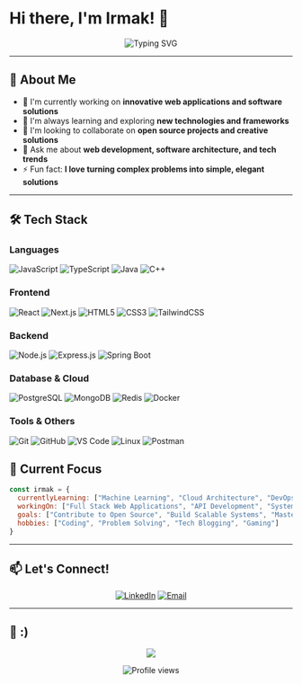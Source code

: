 # Hi there, I'm Irmak! 👋

<div align="center">
  <img src="https://readme-typing-svg.herokuapp.com?font=Fira+Code&pause=1000&color=2E9EF7&center=true&vCenter=true&width=435&lines=Full+Stack+Developer;Software+Engineer;Problem+Solver;Always+Learning+New+Tech" alt="Typing SVG" />
</div>

---

## 🚀 About Me

- 🔭 I'm currently working on **innovative web applications and software solutions**
- 🌱 I'm always learning and exploring **new technologies and frameworks**
- 👯 I'm looking to collaborate on **open source projects and creative solutions**
- 💬 Ask me about **web development, software architecture, and tech trends**
- ⚡ Fun fact: **I love turning complex problems into simple, elegant solutions**

---

## 🛠️ Tech Stack

### Languages

![JavaScript](https://img.shields.io/badge/JavaScript-F7DF1E?style=for-the-badge&logo=javascript&logoColor=black)
![TypeScript](https://img.shields.io/badge/TypeScript-007ACC?style=for-the-badge&logo=typescript&logoColor=white)
![Java](https://img.shields.io/badge/Java-ED8B00?style=for-the-badge&logo=java&logoColor=white)
![C++](https://img.shields.io/badge/C++-00599C?style=for-the-badge&logo=c%2B%2B&logoColor=white)

### Frontend
![React](https://img.shields.io/badge/React-20232A?style=for-the-badge&logo=react&logoColor=61DAFB)
![Next.js](https://img.shields.io/badge/Next.js-000000?style=for-the-badge&logo=next.js&logoColor=white)
![HTML5](https://img.shields.io/badge/HTML5-E34F26?style=for-the-badge&logo=html5&logoColor=white)
![CSS3](https://img.shields.io/badge/CSS3-1572B6?style=for-the-badge&logo=css3&logoColor=white)
![TailwindCSS](https://img.shields.io/badge/Tailwind_CSS-38B2AC?style=for-the-badge&logo=tailwind-css&logoColor=white)

### Backend
![Node.js](https://img.shields.io/badge/Node.js-43853D?style=for-the-badge&logo=node.js&logoColor=white)
![Express.js](https://img.shields.io/badge/Express.js-404D59?style=for-the-badge)
![Spring Boot](https://img.shields.io/badge/Spring_Boot-F2F4F9?style=for-the-badge&logo=spring-boot)

### Database & Cloud
![PostgreSQL](https://img.shields.io/badge/PostgreSQL-316192?style=for-the-badge&logo=postgresql&logoColor=white)
![MongoDB](https://img.shields.io/badge/MongoDB-4EA94B?style=for-the-badge&logo=mongodb&logoColor=white)
![Redis](https://img.shields.io/badge/Redis-DC382D?style=for-the-badge&logo=redis&logoColor=white)
![Docker](https://img.shields.io/badge/Docker-2496ED?style=for-the-badge&logo=docker&logoColor=white)

### Tools & Others
![Git](https://img.shields.io/badge/Git-F05032?style=for-the-badge&logo=git&logoColor=white)
![GitHub](https://img.shields.io/badge/GitHub-100000?style=for-the-badge&logo=github&logoColor=white)
![VS Code](https://img.shields.io/badge/VS_Code-0078D4?style=for-the-badge&logo=visual%20studio%20code&logoColor=white)
![Linux](https://img.shields.io/badge/Linux-FCC624?style=for-the-badge&logo=linux&logoColor=black)
![Postman](https://img.shields.io/badge/Postman-FF6C37?style=for-the-badge&logo=postman&logoColor=white)

## 🎯 Current Focus

```javascript
const irmak = {
  currentlyLearning: ["Machine Learning", "Cloud Architecture", "DevOps"],
  workingOn: ["Full Stack Web Applications", "API Development", "System Design"],
  goals: ["Contribute to Open Source", "Build Scalable Systems", "Master New Technologies"],
  hobbies: ["Coding", "Problem Solving", "Tech Blogging", "Gaming"]
}
```

---

## 📫 Let's Connect!

<div align="center">
  
  [![LinkedIn](https://img.shields.io/badge/LinkedIn-0077B5?style=for-the-badge&logo=linkedin&logoColor=white)](https://www.linkedin.com/in/nazlı-irmak-aslan)
  [![Email](https://img.shields.io/badge/Gmail-D14836?style=for-the-badge&logo=gmail&logoColor=white)](mailto:nazliirmak2002@gmail.com)
  
</div>

---

## 💭 :)

<div align="center">
  
  ![](https://quotes-github-readme.vercel.app/api?type=horizontal&theme=tokyonight)
  
</div>


<div align="center">
  <img src="https://komarev.com/ghpvc/?username=Iirmaktt&label=Profile%20views&color=0e75b6&style=flat" alt="Profile views" />
  